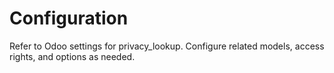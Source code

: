 # Configuration

Refer to Odoo settings for privacy_lookup. Configure related models, access rights, and options as needed.
